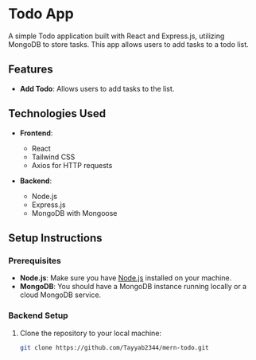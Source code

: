 # Todo App

A simple Todo application built with React and Express.js, utilizing MongoDB to store tasks. This app allows users to add tasks to a todo list.

## Features

- **Add Todo**: Allows users to add tasks to the list.

## Technologies Used

- **Frontend**:
  - React
  - Tailwind CSS
  - Axios for HTTP requests

- **Backend**:
  - Node.js
  - Express.js
  - MongoDB with Mongoose

## Setup Instructions

### Prerequisites

- **Node.js**: Make sure you have [Node.js](https://nodejs.org/) installed on your machine.
- **MongoDB**: You should have a MongoDB instance running locally or a cloud MongoDB service.

### Backend Setup

1. Clone the repository to your local machine:
   ```bash
   git clone https://github.com/Tayyab2344/mern-todo.git

